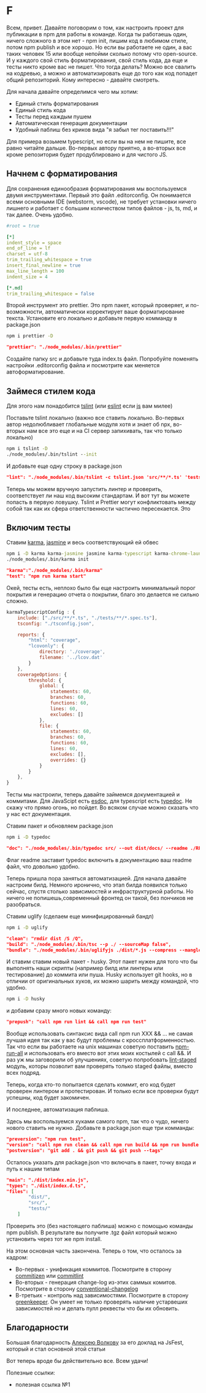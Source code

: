 # F

Всем, привет. Давайте поговорим о том, как настроить проект для публикации в npm для работы в команде. Когда ты работаешь один, ничего сложного в этом нет - npm init, пишим код в любимом стиле, потом npm publish и все хорошо. Но если вы работаете не один, а вас таких человек 15 или вообще непойми сколько потому что open-source. И у каждого свой стиль форматирования, свой стиль кода, да еще и тесты никто кроме вас не пишет. Что тогда делать? Можно все свалить на кодревью, а можно и автоматизировать еще до того как код попадет общий репозиторий. Кому интересно - давайте смотреть.

Для начала давайте определимся чего мы хотим:

* Единый стиль форматирования
* Единый стиль кода
* Тесты перед каждым пушем
* Автоматическая генерация документации
* Удобный паблиш без криков вида "я забыл тег поставить!!!"

Для примера возьмем typescript, но если вы на нем не пишите, все равно читайте дальше. Во-первых автору приятно, а во-вторых все кроме репозитория будет продублировано и для чистого JS.

## Начнем с форматирования

Для сохранения единообразия форматирования мы воспользуемся двумя инструментами. Первый это файл .editorconfig. Он понимается всеми основными IDE (webstorm, vscode), не требует установки ничего лишнего и работает с большим количеством типов файлов - js, ts, md, и так далее. Очень удобно.

```yml
#root = true

[*]
indent_style = space
end_of_line = lf
charset = utf-8
trim_trailing_whitespace = true
insert_final_newline = true
max_line_length = 100
indent_size = 4

[*.md]
trim_trailing_whitespace = false
```

Второй инструмент это prettier. Это npm пакет, который проверяет, и по-возможности, автоматически корректирует ваше форматирование текста. Установите его локально и добавьте первую комманду в package.json

```cmd
npm i prettier -D
```

```json
"prettier": "./node_modules/.bin/prettier"
```

Создайте папку src и добавьте туда index.ts файл. Попробуйте поменять настройки .editorconfig файла и посмотрите как меняется автоформатирование.

## Займеся стилем кода

Для этого нам понадобится [tslint](https://palantir.github.io/tslint/) (или [eslint](https://eslint.org/) если [js](https://ru.wikipedia.org/wiki/Java) вам милее)

Поставьте tslint локально (важно все ставить локально. Во-первых автор недолюбливает глобальные модуля хотя и знает об npx, во-вторых нам все это еще и на CI сервер запихивать, так что только локально)

```cmd
npm i tslint -D
./node_modules/.bin/tslint --init
```

И добавьте еще одну строку в package.json

```json
"lint": "./node_modules/.bin/tslint -c tslint.json 'src/**/*.ts' 'tests/**/*.spec.ts'",
```

Теперь мы можем вручную запустить линтер и проверить, соответствует ли наш код высоким стандартам. И вот тут вы можете попасть в первую ловушку. Tslint и Prettier могут конфликтовать между собой так как их сфера ответственности частично пересекается. Это 

## Включим тесты

Ставим [karma](http://karma-runner.github.io/2.0/index.html), [jasmine](https://jasmine.github.io/) и весь соответствующий ей обвес

```cmd
npm i -D karma karma-jasmine jasmine karma-typescript karma-chrome-launcher @types/jasmine
./node_modules/.bin/karma init
```

```json
"karma":"./node_modules/.bin/karma"
"test": "npm run karma start"
```

Окей, тесты есть, неплохо было бы еще настроить минимальный порог покрытия и генерацию отчета о покрытии, благо это делается не сильно сложно.

```js
karmaTypescriptConfig : {
    include: ["./src/**/*.ts", "./tests/**/*.spec.ts"],
    tsconfig: "./tsconfig.json",

    reports: {
        "html": "coverage",
        "lcovonly": {
            directory: './coverage',
            filename: '../lcov.dat'
        }
    },
    coverageOptions: {
        threshold: {
            global: {
                statements: 60,
                branches: 60,
                functions: 60,
                lines: 60,
                excludes: []
            },
            file: {
                statements: 60,
                branches: 60,
                functions: 60,
                lines: 60,
                excludes: [],
                overrides: {}
            }
        }
    },
}
```

Тесты мы настроили, теперь давайте займемся документацией и коммитами. Для JavaScipt есть [esdoc](https://esdoc.org/), для typescript есть [typedoc](http://typedoc.org/). Не скажу что прямо огонь, но пойдет. Во всяком случае можно сказать что у нас ест документация.

Ставим пакет и обновляем package.json

```cmd
npm i -D typedoc
```

```json
"doc": "./node_modules/.bin/typedoc src/ --out dist/docs/ --readme ./README.md"
```

Флаг readme заставит typedoc включить в документацию ваш readme файл, что довольно удобно.

Теперь пришла пора заняться автоматизацией. Для начала давайте настроим билд. Немного иронично, что этап билда появился только сейчас, спустя столько зависимостей и инфраструктурной работы. Но ничего не попишешь,современный фронтед он такой, без пончиков не разобраться.

Ставим uglify (сделаем еще минифицированный бандл)

```cmd
npm i -D uglify
```

```json
"clean": "rmdir dist /S /Q",
"build": "./node_modules/.bin/tsc --p ./ --sourceMap false",
"bundle": "./node_modules/.bin/uglifyjs ./dist/*.js --compress --mangle --output ./dist/index.min.js"
```

И ставим ставим новый пакет - husky. Этот пакет нужен для того что бы выполнять наши скрипты (например билд или линтеры или тестирование) до коммита или пуша. Husky использует git hooks, но в отличии от оригинальных хуков, их можно шарить между командой, что удобно.

```cmd
npm i -D husky
```

и добавим сразу много новых команду:

```json
"prepush": "call npm run lint && call npm run test"
```

Вообще использовать синтаксис вида call npm run XXX && ... не самая лучшая идея так как у вас будут проблемы с кроссплатформенностью. Так что если вы работаете на unix машинах советую поставить [npm-run-all](https://www.npmjs.com/package/npm-run-all) и использовать его вместо вот этих моих костылей с call &&. И раз уж мы заговорили об улучшениях, советую попробовать [lint-staged](https://www.npmjs.com/package/lint-staged) модуль, которы позволит вам проверять только staged файлы, вместо всех подряд.

Теперь, когда кто-то попытается сделать коммит, его код будет проверен линтером и протестирован. И только если все проверки будут успешны, код будет закомичен.

И последнее, автоматизация паблиша.

Здесь мы воспользуемся хуками самого npm, так что о чудо, ничего нового ставить не нужно. Добавьте в package.json еще три комманды:

```json
"preversion": "npm run test",
"version": "call npm run clean && call npm run build && npm run bundle && call npm run doc",
"postversion": "git add . && git push && git push --tags"
```

Осталось указать для package.json что включать в пакет, точку входа и путь к нашим типам

```json
"main": "./dist/index.min.js",
"types": "./dist/index.d.ts",
"files": [
        "dist/",
        "src/",
        "tests/"
    ]
```

Проверить это (без настоящего паблиша) можно с помощью команды npm publish. В результате вы получите .tgz файл который можно установить через тот же npm install.

На этом основная часть закончена. Теперь о том, что осталось за кадром:

* Во-первых - унификация коммитов. Посмотрите в сторону [commitizen](https://github.com/commitizen/cz-cli) или [commitlint](https://github.com/marionebl/commitlint)
* Во-вторых - генерация change-log из-этих саммых комитов. Посмотрите в сторону [conventional-changelog](https://github.com/conventional-changelog/conventional-changelog)
* В-третьих - контроль над зависимостями. Посмотрите в сторону [greenkeeper](https://greenkeeper.io/). Он умеет не только проверять наличие устарвеших зависимостей но и делать пулл реквесты что бы их обновить.

## Благодарности

Большая благодарность [Алексею Волкову](https://github.com/rosko) за его доклад на JsFest, который и стал основной этой статьи

Вот теперь вроде бы действительно все. Всем удачи!

Полезные ссылки:

* полезная ссылка №1